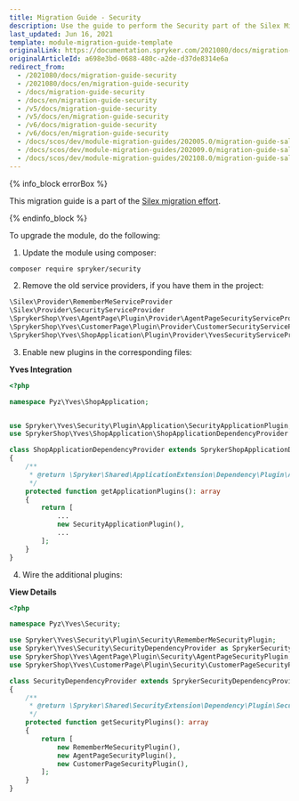 ```yaml
---
title: Migration Guide - Security
description: Use the guide to perform the Security part of the Silex Migration Effort.
last_updated: Jun 16, 2021
template: module-migration-guide-template
originalLink: https://documentation.spryker.com/2021080/docs/migration-guide-security
originalArticleId: a698e3bd-0688-480c-a2de-d37de8314e6a
redirect_from:
  - /2021080/docs/migration-guide-security
  - /2021080/docs/en/migration-guide-security
  - /docs/migration-guide-security
  - /docs/en/migration-guide-security
  - /v5/docs/migration-guide-security
  - /v5/docs/en/migration-guide-security
  - /v6/docs/migration-guide-security
  - /v6/docs/en/migration-guide-security
  - /docs/scos/dev/module-migration-guides/202005.0/migration-guide-salesmerchantconnector.html
  - /docs/scos/dev/module-migration-guides/202009.0/migration-guide-salesmerchantconnector.html
  - /docs/scos/dev/module-migration-guides/202108.0/migration-guide-salesmerchantconnector.html
---
```


{% info_block errorBox %}

This migration guide is a part of the [Silex migration effort](/docs/scos/dev/migration-concepts/silex-replacement/silex-replacement.html).

{% endinfo_block %}

To upgrade the module, do the following:

1. Update the module using composer:
```bash
composer require spryker/security
```
2. Remove the old service providers, if you have them in the project:
```php
\Silex\Provider\RememberMeServiceProvider
\Silex\Provider\SecurityServiceProvider
\SprykerShop\Yves\AgentPage\Plugin\Provider\AgentPageSecurityServiceProvider
\SprykerShop\Yves\CustomerPage\Plugin\Provider\CustomerSecurityServiceProvider
\SprykerShop\Yves\ShopApplication\Plugin\Provider\YvesSecurityServiceProvider
```
3. Enable new plugins in the corresponding files:

**Yves Integration**

```php
<?php

namespace Pyz\Yves\ShopApplication;


use Spryker\Yves\Security\Plugin\Application\SecurityApplicationPlugin;
use SprykerShop\Yves\ShopApplication\ShopApplicationDependencyProvider as SprykerShopApplicationDependencyProvider;

class ShopApplicationDependencyProvider extends SprykerShopApplicationDependencyProvider
{
    /**
     * @return \Spryker\Shared\ApplicationExtension\Dependency\Plugin\ApplicationPluginInterface[]
     */
    protected function getApplicationPlugins(): array
    {
        return [
            ...
            new SecurityApplicationPlugin(),
            ...
        ];
    }
}
```

4. Wire the additional plugins:

**View Details**

```php
<?php

namespace Pyz\Yves\Security;

use Spryker\Yves\Security\Plugin\Security\RememberMeSecurityPlugin;
use Spryker\Yves\Security\SecurityDependencyProvider as SprykerSecurityDependencyProvider;
use SprykerShop\Yves\AgentPage\Plugin\Security\AgentPageSecurityPlugin;
use SprykerShop\Yves\CustomerPage\Plugin\Security\CustomerPageSecurityPlugin;

class SecurityDependencyProvider extends SprykerSecurityDependencyProvider
{
    /**
     * @return \Spryker\Shared\SecurityExtension\Dependency\Plugin\SecurityPluginInterface[]
     */
    protected function getSecurityPlugins(): array
    {
        return [
            new RememberMeSecurityPlugin(),
            new AgentPageSecurityPlugin(),
            new CustomerPageSecurityPlugin(),
        ];
    }
}
```
